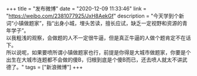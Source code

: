 +++
title = "发布微博"
date = "2020-12-09 11:33:46"
link = "https://weibo.com/2381077925/JxH8AekGf"
description = "今天学到个新词“小镇做题家”，指“出身小城，埋头苦读，擅长应试，缺乏一定视野和资源的青年学子”。<br>以我粗浅的观察，会做题的人不一定很牛逼，但是真正牛逼的人做个题肯定不在话下。<br>所以说呢，如果要喷所谓小镇做题家也行，前提是你得是大城市做题家，你要是个出生在大城市连题都不会做的傻B，归根到底是个傻B而已，还去喷人就太不讲武德了。"
tags = ["新浪微博"]
+++

